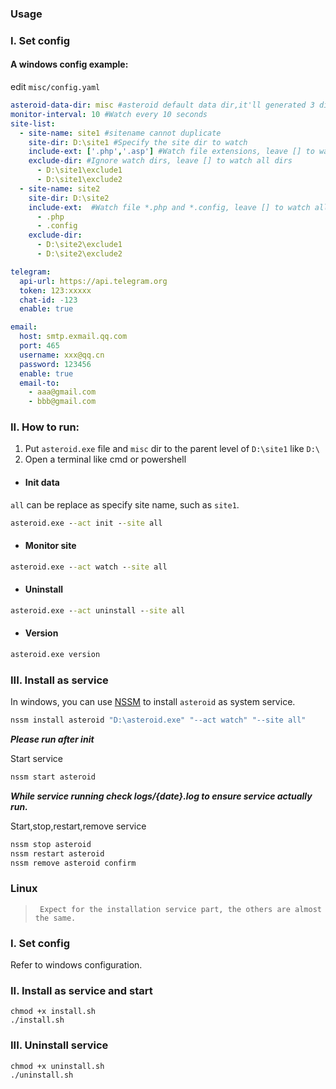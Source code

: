 ### Usage

### I. Set config
#### A windows config example:
edit `misc/config.yaml`

```yaml
asteroid-data-dir: misc #asteroid default data dir,it'll generated 3 dirs, repository,backup and isolution after init
monitor-interval: 10 #Watch every 10 seconds
site-list:
  - site-name: site1 #sitename cannot duplicate
    site-dir: D:\site1 #Specify the site dir to watch
    include-ext: ['.php','.asp'] #Watch file extensions, leave [] to watch all files
    exclude-dir: #Ignore watch dirs, leave [] to watch all dirs
      - D:\site1\exclude1
      - D:\site1\exclude2
  - site-name: site2
    site-dir: D:\site2
    include-ext:  #Watch file *.php and *.config, leave [] to watch all files
      - .php
      - .config
    exclude-dir:
      - D:\site2\exclude1
      - D:\site2\exclude2

telegram:
  api-url: https://api.telegram.org
  token: 123:xxxxx
  chat-id: -123
  enable: true

email:
  host: smtp.exmail.qq.com
  port: 465
  username: xxx@qq.cn
  password: 123456
  enable: true
  email-to:
    - aaa@gmail.com
    - bbb@gmail.com
```


### II. How to run:
1. Put `asteroid.exe` file and `misc` dir to the parent level of `D:\site1` like `D:\`
2. Open a terminal like cmd or powershell  
- #### Init data

`all` can be replace as specify site name, such as `site1`.  
```cmd 
asteroid.exe --act init --site all
```

- #### Monitor site  
```cmd 
asteroid.exe --act watch --site all
```
- ####  Uninstall  
```cmd 
asteroid.exe --act uninstall --site all
```
- ####  Version  
```cmd 
asteroid.exe version
```

### III. Install as service
In windows, you can use [NSSM](https://nssm.cc/download) to install `asteroid` as system service.  

```cmd
nssm install asteroid "D:\asteroid.exe" "--act watch" "--site all"
```
**_Please run after init_**  

Start service
```cmd
nssm start asteroid
```
**_While service running check logs/{date}.log to ensure service actually run._**  

Start,stop,restart,remove service
```cmd
nssm stop asteroid
nssm restart asteroid
nssm remove asteroid confirm
```

### Linux
>` Expect for the installation service part, the others are almost the same.`

### I. Set config
Refer to windows configuration.

### II. Install as service and start
```shell
chmod +x install.sh
./install.sh
```
### III. Uninstall service
```shell
chmod +x uninstall.sh
./uninstall.sh
```



